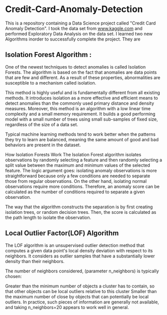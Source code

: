 # Credit-Card-Anomaly-Detection

This is a repository containing a Data Science project called "Credit Card Anomaly Detection". I took the data set from www.kaggle.com and performed Exploratory Data Analysis on the data set. I learned two new Algorithms inorder to successfully complete the project. They are

## Isolation Forest Algorithm :
One of the newest techniques to detect anomalies is called Isolation Forests. The algorithm is based on the fact that anomalies are data points that are few and different. As a result of these properties, abnormalities are susceptible to a mechanism called isolation.

This method is highly useful and is fundamentally different from all existing methods. It introduces isolation as a more effective and efficient means to detect anomalies than the commonly used primary distance and density measures. Moreover, this method is an algorithm with a low linear time complexity and a small memory requirement. It builds a good performing model with a small number of trees using small sub-samples of fixed size, regardless of the size of a data set.

Typical machine learning methods tend to work better when the patterns they try to learn are balanced, meaning the same amount of good and bad behaviors are present in the dataset.

How Isolation Forests Work The Isolation Forest algorithm isolates observations by randomly selecting a feature and then randomly selecting a split value between the maximum and minimum values of the selected feature. The logic argument goes: isolating anomaly observations is more straightforward because only a few conditions are needed to separate those from regular observations. On the other hand, isolating normal observations require more conditions. Therefore, an anomaly score can be calculated as the number of conditions required to separate a given observation.

The way that the algorithm constructs the separation is by first creating isolation trees, or random decision trees. Then, the score is calculated as the path length to isolate the observation.

## Local Outlier Factor(LOF) Algorithm
The LOF algorithm is an unsupervised outlier detection method that computes a given data point's local density deviation with respect to its neighbors. It considers as outlier samples that have a substantially lower density than their neighbors.

The number of neighbors considered, (parameter n_neighbors) is typically chosen:

Greater than the minimum number of objects a cluster has to contain, so that other objects can be local outliers relative to this cluster
Smaller than the maximum number of close by objects that can potentially be local outliers. In practice, such pieces of information are generally not available, and taking n_neighbors=20 appears to work well in general.

